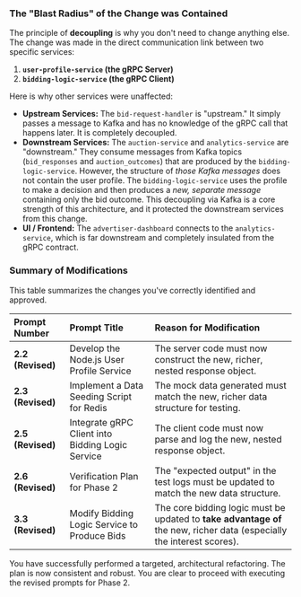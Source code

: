 ### The "Blast Radius" of the Change was Contained

The principle of **decoupling** is why you don't need to change anything else. The change was made in the direct communication link between two specific services:

1.  **`user-profile-service` (the gRPC Server)**
2.  **`bidding-logic-service` (the gRPC Client)**

Here is why other services were unaffected:

*   **Upstream Services:** The `bid-request-handler` is "upstream." It simply passes a message to Kafka and has no knowledge of the gRPC call that happens later. It is completely decoupled.
*   **Downstream Services:** The `auction-service` and `analytics-service` are "downstream." They consume messages from Kafka topics (`bid_responses` and `auction_outcomes`) that are produced by the `bidding-logic-service`. However, the structure of *those Kafka messages* does not contain the user profile. The `bidding-logic-service` uses the profile to make a decision and then produces a *new, separate message* containing only the bid outcome. This decoupling via Kafka is a core strength of this architecture, and it protected the downstream services from this change.
*   **UI / Frontend:** The `advertiser-dashboard` connects to the `analytics-service`, which is far downstream and completely insulated from the gRPC contract.

### Summary of Modifications

This table summarizes the changes you've correctly identified and approved.

| Prompt Number | Prompt Title | Reason for Modification |
| :--- | :--- | :--- |
| **2.2 (Revised)** | Develop the Node.js User Profile Service | The server code must now construct the new, richer, nested response object. |
| **2.3 (Revised)** | Implement a Data Seeding Script for Redis | The mock data generated must match the new, richer data structure for testing. |
| **2.5 (Revised)** | Integrate gRPC Client into Bidding Logic Service| The client code must now parse and log the new, nested response object. |
| **2.6 (Revised)** | Verification Plan for Phase 2 | The "expected output" in the test logs must be updated to match the new data structure. |
| **3.3 (Revised)** | Modify Bidding Logic Service to Produce Bids | The core bidding logic must be updated to **take advantage of** the new, richer data (especially the interest scores). |

You have successfully performed a targeted, architectural refactoring. The plan is now consistent and robust. You are clear to proceed with executing the revised prompts for Phase 2.